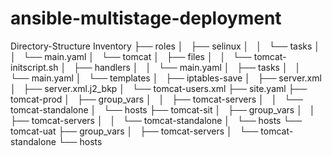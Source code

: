 # ansible-multistage-deployment

Directory-Structure
Inventory
├── roles
│   ├── selinux
│   │   └── tasks
│   │       └── main.yaml
│   └── tomcat
│       ├── files
│       │   └── tomcat-initscript.sh
│       ├── handlers
│       │   └── main.yaml
│       ├── tasks
│       │   └── main.yaml
│       └── templates
│           ├── iptables-save
│           ├── server.xml
│           ├── server.xml.j2_bkp
│           └── tomcat-users.xml
├── site.yaml
├── tomcat-prod
│   ├── group_vars
│   │   ├── tomcat-servers
│   │   └── tomcat-standalone
│   └── hosts
├── tomcat-sit
│   ├── group_vars
│   │   ├── tomcat-servers
│   │   └── tomcat-standalone
│   └── hosts
└── tomcat-uat
    ├── group_vars
    │   ├── tomcat-servers
    │   └── tomcat-standalone
    └── hosts
